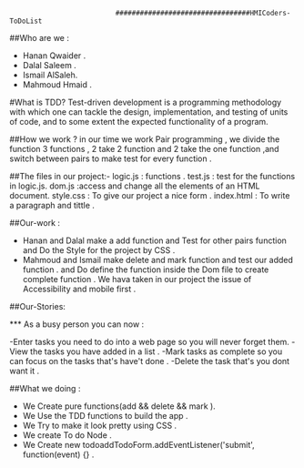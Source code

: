                               #################################HMICoders-ToDoList
##Who are we :
- Hanan Qwaider .
- Dalal Saleem .
- Ismail AlSaleh.
- Mahmoud Hmaid .


#What is TDD?
Test-driven development is a programming methodology with which one can tackle the design, implementation, and testing of units of code, and to some extent the expected functionality of a program.

##How we work ?
in our time we work Pair programming , we divide the function 3 functions , 2 take 2 function and 2 take the one function ,and switch between pairs to make test for every function .

##The files in our project:-
logic.js     : functions .
test.js      : test for the functions in logic.js.
dom.js       :access and change all the elements of an HTML document.
style.css    : To give our project a nice form .
index.html   : To write a paragraph and tittle .


##Our-work :
-  Hanan and Dalal make a add function and Test for other pairs function and Do the Style for the project by CSS .
-  Mahmoud and Ismail make delete and mark function and test our added function .
  and Do define the function inside the Dom file to create complete function .
  We hava taken in our project the issue of Accessibility and mobile first .

##Our-Stories:

   *** As a busy person  you  can now :

-Enter tasks you need to do into a web page so you will never forget them.
-View the tasks you have added in a list .
-Mark tasks as complete so you can focus on the tasks that's have't done .
-Delete the task that's you dont want it .


##What we doing :
- We Create  pure functions(add && delete && mark ).
- We Use the TDD functions to build the app .
- We Try to make it look pretty using CSS .
- We create To do Node .
- We Create new todoaddTodoForm.addEventListener('submit', function(event) {} .
